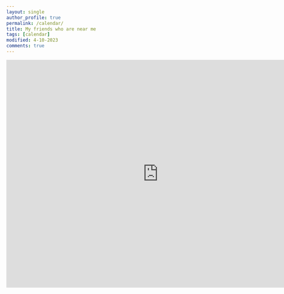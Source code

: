 ```yaml
---
layout: single
author_profile: true
permalink: /calendar/
title: My friends who are near me
tags: [calendar]
modified: 4-10-2023
comments: true
---
```


<iframe src="https://calendar.google.com/calendar/embed?src=fateme05khalili84%40gmail.com&ctz=Asia%2FTehran" style="border: 0" width="800" height="600" frameborder="0" scrolling="no"></iframe>


